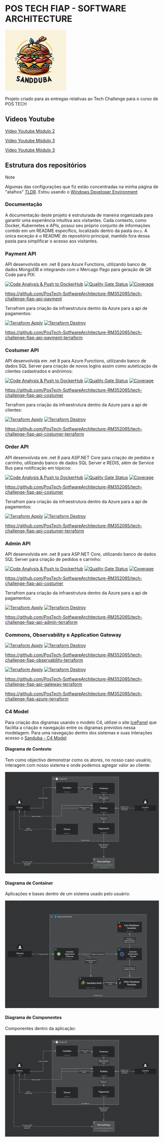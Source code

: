 # POS TECH FIAP - SOFTWARE ARCHITECTURE
<img width="200" height="200" alt="Awesome GitHub Profile Readme" src="https://github.com/PosTech-SotfwareArchitecture-RM352065/.github/blob/79249f3afa76352cd1f954d841d8a5042254679e/docs/assets/sandduda-logo.png"> </img>

Projeto criado para as entregas relativas ao Tech Challenge para o curso de POS TECH

## Videos Youtube
[Video Youtube Módulo 2](https://www.youtube.com/watch?v=GzHLmtYgzV0)

[Video Youtube Módulo 3](https://www.youtube.com/watch?v=SvFZTCRB8gU)

[Video Youtube Módulo 3]([https://www.youtube.com/watch?v=SnTAKJhcXwQ)

## Estrutura dos repositórios

> [!Note]
> 
> Algumas das configurações que fiz estão concentradas na minha página de "atalhos" [TLDR](https://github.com/cangelosilima/TLDR). Estou usando o [Windows Developer Environment](https://github.com/cangelosilima/TLDR/tree/main/win-developer-env/README.md)

### Documentação
A documentação deste projeto é estruturada de maneira organizada para garantir uma experiência intuitiva aos visitantes. Cada contexto, como Docker, Kubernetes e APIs, possui seu próprio conjunto de informações contido em um README específico, localizado dentro da pasta `docs`. A única exceção é o README do repositório principal, mantido fora dessa pasta para simplificar o acesso aos visitantes.

### Payment API

API desenvolvida em .net 8 para Azure Functions, utilizando banco de dados MongoDB e integrando com o Mercago Pago para geração de QR Code para PIX:

[![Code Analysis & Push to DockerHub](https://github.com/PosTech-SotfwareArchitecture-RM352065/tech-challenge-fiap-api-payment/actions/workflows/code-analysis.yml/badge.svg?branch=main)](https://github.com/PosTech-SotfwareArchitecture-RM352065/tech-challenge-fiap-api-payment/actions/workflows/code-analysis.yml) [![Quality Gate Status](https://sonarcloud.io/api/project_badges/measure?project=PosTech-SotfwareArchitecture-RM352065_tech-challenge-fiap-api-payment&metric=alert_status)](https://sonarcloud.io/summary/overall?id=PosTech-SotfwareArchitecture-RM352065_tech-challenge-fiap-api-payment) [![Coverage](https://sonarcloud.io/api/project_badges/measure?project=PosTech-SotfwareArchitecture-RM352065_tech-challenge-fiap-api-payment&metric=coverage)](https://sonarcloud.io/summary/overall?id=PosTech-SotfwareArchitecture-RM352065_tech-challenge-fiap-api-payment) 

https://github.com/PosTech-SotfwareArchitecture-RM352065/tech-challenge-fiap-api-payment

Terrafrom para criação da infraestrutura dentro da Azure para a api de pagamentos:

[![Terraform Apply](https://github.com/PosTech-SotfwareArchitecture-RM352065/tech-challenge-fiap-api-payment-terraform/actions/workflows/terraform-apply.yml/badge.svg?branch=main)](https://github.com/PosTech-SotfwareArchitecture-RM352065/tech-challenge-fiap-api-payment-terraform/actions/workflows/terraform-apply.yml)
[![Terraform Destroy](https://github.com/PosTech-SotfwareArchitecture-RM352065/tech-challenge-fiap-api-payment-terraform/actions/workflows/terraform-destroy.yml/badge.svg?branch=main)](https://github.com/PosTech-SotfwareArchitecture-RM352065/tech-challenge-fiap-api-payment-terraform/actions/workflows/terraform-destroy.yml)

https://github.com/PosTech-SotfwareArchitecture-RM352065/tech-challenge-fiap-api-payment-terraform

### Costumer API

API desenvolvida em .net 8 para Azure Functions, utilizando banco de dados SQL Server para criação de novos logins assim como auteticação de clientes cadastrados e anônimos:

[![Code Analysis & Push to DockerHub](https://github.com/PosTech-SotfwareArchitecture-RM352065/tech-challenge-fiap-api-costumer/actions/workflows/code-analysis.yml/badge.svg?branch=main)](https://github.com/PosTech-SotfwareArchitecture-RM352065/tech-challenge-fiap-api-costumer/actions/workflows/code-analysis.yml) [![Quality Gate Status](https://sonarcloud.io/api/project_badges/measure?project=PosTech-SotfwareArchitecture-RM352065_tech-challenge-fiap-api-costumer&metric=alert_status)](https://sonarcloud.io/summary/overall?id=PosTech-SotfwareArchitecture-RM352065_tech-challenge-fiap-api-costumer) [![Coverage](https://sonarcloud.io/api/project_badges/measure?project=PosTech-SotfwareArchitecture-RM352065_tech-challenge-fiap-api-costumer&metric=coverage)](https://sonarcloud.io/summary/overall?id=PosTech-SotfwareArchitecture-RM352065_tech-challenge-fiap-api-costumer) 

https://github.com/PosTech-SotfwareArchitecture-RM352065/tech-challenge-fiap-api-costumer

Terrafrom para criação da infraestrutura dentro da Azure para a api de clientes:

[![Terraform Apply](https://github.com/PosTech-SotfwareArchitecture-RM352065/tech-challenge-fiap-api-costumer-terraform/actions/workflows/terraform-apply.yml/badge.svg?branch=main)](https://github.com/PosTech-SotfwareArchitecture-RM352065/tech-challenge-fiap-api-costumer-terraform/actions/workflows/terraform-apply.yml)
[![Terraform Destroy](https://github.com/PosTech-SotfwareArchitecture-RM352065/tech-challenge-fiap-api-costumer-terraform/actions/workflows/terraform-destroy.yml/badge.svg?branch=main)](https://github.com/PosTech-SotfwareArchitecture-RM352065/tech-challenge-fiap-api-costumer-terraform/actions/workflows/terraform-destroy.yml)

https://github.com/PosTech-SotfwareArchitecture-RM352065/tech-challenge-fiap-api-costumer-terraform

### Order API

API desenvolvida em .net 8 para ASP.NET Core para criação de pedidos e carrinho, utilizando banco de dados SQL Server e REDIS, além de Service Bus para notificação em tópicos:

[![Code Analysis & Push to DockerHub](https://github.com/PosTech-SotfwareArchitecture-RM352065/tech-challenge-fiap-api-order/actions/workflows/code-analysis.yml/badge.svg?branch=main)](https://github.com/PosTech-SotfwareArchitecture-RM352065/tech-challenge-fiap-api-order/actions/workflows/code-analysis.yml) [![Quality Gate Status](https://sonarcloud.io/api/project_badges/measure?project=PosTech-SotfwareArchitecture-RM352065_tech-challenge-fiap-api-order&metric=alert_status)](https://sonarcloud.io/summary/overall?id=PosTech-SotfwareArchitecture-RM352065_tech-challenge-fiap-api-order) [![Coverage](https://sonarcloud.io/api/project_badges/measure?project=PosTech-SotfwareArchitecture-RM352065_tech-challenge-fiap-api-order&metric=coverage)](https://sonarcloud.io/summary/overall?id=PosTech-SotfwareArchitecture-RM352065_tech-challenge-fiap-api-order) 

https://github.com/PosTech-SotfwareArchitecture-RM352065/tech-challenge-fiap-api-costumer

Terrafrom para criação da infraestrutura dentro da Azure para a api de pagamentos:

[![Terraform Apply](https://github.com/PosTech-SotfwareArchitecture-RM352065/tech-challenge-fiap-api-order-terraform/actions/workflows/terraform-apply.yml/badge.svg?branch=main)](https://github.com/PosTech-SotfwareArchitecture-RM352065/tech-challenge-fiap-api-order-terraform/actions/workflows/terraform-apply.yml)
[![Terraform Destroy](https://github.com/PosTech-SotfwareArchitecture-RM352065/tech-challenge-fiap-api-order-terraform/actions/workflows/terraform-destroy.yml/badge.svg?branch=main)](https://github.com/PosTech-SotfwareArchitecture-RM352065/tech-challenge-fiap-api-order-terraform/actions/workflows/terraform-destroy.yml)

https://github.com/PosTech-SotfwareArchitecture-RM352065/tech-challenge-fiap-api-costumer-terraform

### Admin API

API desenvolvida em .net 8 para ASP.NET Core, utilizando banco de dados SQL Server para criação de pedidos e carrinho:

[![Code Analysis & Push to DockerHub](https://github.com/PosTech-SotfwareArchitecture-RM352065/tech-challenge-fiap-api-admin/actions/workflows/code-analysis.yml/badge.svg?branch=main)](https://github.com/PosTech-SotfwareArchitecture-RM352065/tech-challenge-fiap-api-admin/actions/workflows/code-analysis.yml) [![Quality Gate Status](https://sonarcloud.io/api/project_badges/measure?project=PosTech-SotfwareArchitecture-RM352065_tech-challenge-fiap-api-admin&metric=alert_status)](https://sonarcloud.io/summary/overall?id=PosTech-SotfwareArchitecture-RM352065_tech-challenge-fiap-api-admin) [![Coverage](https://sonarcloud.io/api/project_badges/measure?project=PosTech-SotfwareArchitecture-RM352065_tech-challenge-fiap-api-admin&metric=coverage)](https://sonarcloud.io/summary/overall?id=PosTech-SotfwareArchitecture-RM352065_tech-challenge-fiap-api-admin) 

https://github.com/PosTech-SotfwareArchitecture-RM352065/tech-challenge-fiap-api-costumer

Terrafrom para criação da infraestrutura dentro da Azure para a api de pagamentos:

[![Terraform Apply](https://github.com/PosTech-SotfwareArchitecture-RM352065/tech-challenge-fiap-api-admin-terraform/actions/workflows/terraform-apply.yml/badge.svg?branch=main)](https://github.com/PosTech-SotfwareArchitecture-RM352065/tech-challenge-fiap-api-admin-terraform/actions/workflows/terraform-apply.yml)
[![Terraform Destroy](https://github.com/PosTech-SotfwareArchitecture-RM352065/tech-challenge-fiap-api-admin-terraform/actions/workflows/terraform-destroy.yml/badge.svg?branch=main)](https://github.com/PosTech-SotfwareArchitecture-RM352065/tech-challenge-fiap-api-admin-terraform/actions/workflows/terraform-destroy.yml)

https://github.com/PosTech-SotfwareArchitecture-RM352065/tech-challenge-fiap-api-admin-terraform

### Commons, Observability e Application Gateway

[![Terraform Apply](https://github.com/PosTech-SotfwareArchitecture-RM352065/tech-challenge-fiap-observability-terraform/actions/workflows/terraform-apply.yml/badge.svg?branch=main)](https://github.com/PosTech-SotfwareArchitecture-RM352065/tech-challenge-fiap-observability-terraform/actions/workflows/terraform-apply.yml)
[![Terraform Destroy](https://github.com/PosTech-SotfwareArchitecture-RM352065/tech-challenge-fiap-observability-terraform/actions/workflows/terraform-destroy.yml/badge.svg?branch=main)](https://github.com/PosTech-SotfwareArchitecture-RM352065/tech-challenge-fiap-observability-terraform/actions/workflows/terraform-destroy.yml)

https://github.com/PosTech-SotfwareArchitecture-RM352065/tech-challenge-fiap-observability-terraform

[![Terraform Apply](https://github.com/PosTech-SotfwareArchitecture-RM352065/tech-challenge-fiap-api-gateway-terraform/actions/workflows/terraform-apply.yml/badge.svg?branch=main)](https://github.com/PosTech-SotfwareArchitecture-RM352065/tech-challenge-fiap-api-gateway-terraform/actions/workflows/terraform-apply.yml)
[![Terraform Destroy](https://github.com/PosTech-SotfwareArchitecture-RM352065/tech-challenge-fiap-api-gateway-terraform/actions/workflows/terraform-destroy.yml/badge.svg?branch=main)](https://github.com/PosTech-SotfwareArchitecture-RM352065/tech-challenge-fiap-api-gateway-terraform/actions/workflows/terraform-destroy.yml)

https://github.com/PosTech-SotfwareArchitecture-RM352065/tech-challenge-fiap-api-gateway-terraform

https://github.com/PosTech-SotfwareArchitecture-RM352065/tech-challenge-fiap-azure-terraform

### C4 Model
Para criação dos digramas usando o modelo C4, utilizei o site [IcePanel](https://app.icepanel.io/) que facilita a criação e navegação entre os digramas previstos nessa modelagem. Para uma navegação dentro dos sistemas e suas interações acesso o [Sanduba - C4 Model](https://s.icepanel.io/3NzMSG0BWa6nvY/CH0k).

#### Diagrama de Contexto
Tem como objectivo demonstrar como os atores, no nosso caso usuário, interagem com nosso sistema e onde podemos agregar valor ao cliente:

<img alt="Diagrama de Contexto" src="https://github.com/PosTech-SotfwareArchitecture-RM352065/.github/blob/105726af71c66ceeb59197ee74cce4c13989f3dc/docs/assets/componentsDiagram.png"></img>

#### Diagrama de Container
Aplicações e bases dentro de um sistema usado pelo usuário:

<img alt="Diagrama de Contexto" src="https://github.com/PosTech-SotfwareArchitecture-RM352065/.github/blob/105726af71c66ceeb59197ee74cce4c13989f3dc/docs/assets/containerDiagram.png"></img>

#### Diagrama de Componentes
Componentes dentro da aplicação:

<img alt="Diagrama de Contexto" src="https://github.com/PosTech-SotfwareArchitecture-RM352065/.github/blob/105726af71c66ceeb59197ee74cce4c13989f3dc/docs/assets/componentsDiagram.png"></img>

